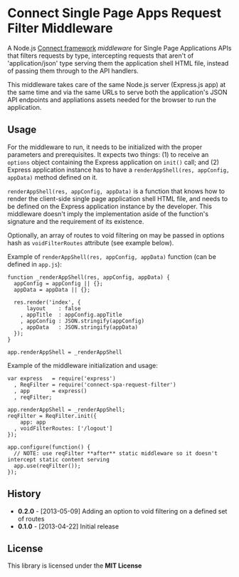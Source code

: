 # Connect Single Page Apps Request Filter Middleware

A Node.js [Connect framework](https://github.com/senchalabs/connect)
*middleware* for Single Page Applications APIs that filters requests
by type, intercepting requests that aren't of 'application/json' type
serving them the application shell HTML file, instead of passing them
through to the API handlers.

This middleware takes care of the same Node.js server (Express.js app)
at the same time and via the same URLs to serve both the application's
JSON API endpoints and appliations assets needed for the browser to run
the application.

## Usage

For the middleware to run, it needs to be initialized with the proper
parameters and prerequisites. It expects two things: (1) to receive
an `options` object containing the Express application on `init()`
call; and (2) Express application instance has to have a
`renderAppShell(res, appConfig, appData)` method defined on it.

`renderAppShell(res, appConfig, appData)` is a function that knows
how to render the client-side single page application shell HTML file,
and needs to be defined on the Express application instance by the
developer. This middleware doesn't imply the implementation aside
of the function's signature and the requirement of its existence.

Optionally, an array of routes to void filtering on may be passed in
options hash as `voidFilterRoutes` attribute (see example below).


Example of `renderAppShell(res, appConfig, appData)` function (can be defined in `app.js`):

    function _renderAppShell(res, appConfig, appData) {
      appConfig = appConfig || {};
      appData = appData || {};

      res.render('index', {
          layout    : false
        , appTitle  : appConfig.appTitle
        , appConfig : JSON.stringify(appConfig)
        , appData   : JSON.stringify(appData)
      });
    }

    app.renderAppShell = _renderAppShell


Example of the middleware initialization and usage:

    var express   = require('express')
      , ReqFilter = require('connect-spa-request-filter')
      , app       = express()
      , reqFilter;

    app.renderAppShell = _renderAppShell;
    reqFilter = ReqFilter.init({
        app: app
      , voidFilterRoutes: ['/logout']
    });

    app.configure(function() {
      // NOTE: use reqFilter **after** static middleware so it doesn't intercept static content serving
      app.use(reqFilter());
    });


## History

  * **0.2.0** - [2013-05-09] Adding an option to void filtering on a defined set of routes
  * **0.1.0** - [2013-04-22] Initial release

## License

This library is licensed under the **MIT License**

